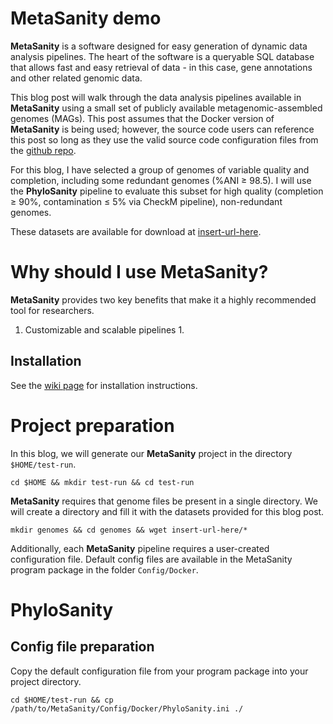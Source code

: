 MetaSanity demo
======

**MetaSanity** is a software designed for easy generation of dynamic data analysis pipelines. The heart of the software is a queryable SQL database that allows fast and easy retrieval of data - in this case, gene annotations and other related genomic data.

This blog post will walk through the data analysis pipelines available in **MetaSanity** using a small set of publicly available metagenomic-assembled genomes (MAGs). This post assumes that the Docker version of **MetaSanity** is being used; however, the source code users can reference this post so long as they use the valid source code configuration files from the [github repo](https://github.com/cjneely10/MetaSanity).

For this blog, I have selected a group of genomes of variable quality and completion, including some redundant genomes (%ANI &ge; 98.5). I will use the **PhyloSanity** pipeline to evaluate this subset for high quality (completion &ge; 90%, contamination &le; 5% via CheckM pipeline), non-redundant genomes.

These datasets are available for download at [insert-url-here]().

Why should I use MetaSanity?
======
**MetaSanity** provides two key benefits that make it a highly recommended tool for researchers.

1. Customizable and scalable pipelines
	1. 

Installation
------
See the [wiki page](https://github.com/cjneely10/MetaSanity/wiki/2-Installation) for installation instructions.

Project preparation
======
In this blog, we will generate our **MetaSanity** project in the directory `$HOME/test-run`.

`cd $HOME && mkdir test-run && cd test-run`

**MetaSanity** requires that genome files be present in a single directory. We will create a directory and fill it with the datasets provided for this blog post.

`mkdir genomes && cd genomes && wget insert-url-here/*`

Additionally, each **MetaSanity** pipeline requires a user-created configuration file. Default config files are available in the MetaSanity program package in the folder `Config/Docker`.

PhyloSanity
======

Config file preparation
------
Copy the default configuration file from your program package into your project directory.

`cd $HOME/test-run && cp /path/to/MetaSanity/Config/Docker/PhyloSanity.ini ./`


